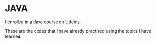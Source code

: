 # JAVA

I enrolled in a Java course on Udemy. 

These are the codes that I have already practised using the topics I have learned.
